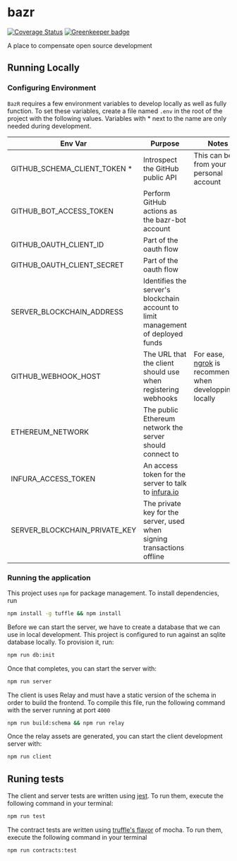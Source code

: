 # bazr

[![Coverage Status](https://coveralls.io/repos/github/AlecAivazis/bazaar/badge.svg)](https://coveralls.io/github/AlecAivazis/bazaar) [![Greenkeeper badge](https://badges.greenkeeper.io/AlecAivazis/bazaar.svg)](https://greenkeeper.io/)

A place to compensate open source development

## Running Locally

### Configuring Environment

`BazR` requires a few environment variables to develop locally as well
as fully function. To set these variables, create a file named `.env` in the root of the project with the following values. Variables with \* next to the name are only needed during development.

| Env Var                       | Purpose                                                                          | Notes                                                                         |
| ----------------------------- | -------------------------------------------------------------------------------- | ----------------------------------------------------------------------------- |
| GITHUB_SCHEMA_CLIENT_TOKEN \* | Introspect the GitHub public API                                                 | This can be from your personal account                                        |
| GITHUB_BOT_ACCESS_TOKEN       | Perform GitHub actions as the bazr-bot account                                   |                                                                               |
| GITHUB_OAUTH_CLIENT_ID        | Part of the oauth flow                                                           |                                                                               |
| GITHUB_OAUTH_CLIENT_SECRET    | Part of the oauth flow                                                           |                                                                               |
| SERVER_BLOCKCHAIN_ADDRESS     | Identifies the server's blockchain account to limit management of deployed funds |                                                                               |
| GITHUB_WEBHOOK_HOST           | The URL that the client should use when registering webhooks                     | For ease, [ngrok](https://ngrok.com/) is recommended when developping locally |
| ETHEREUM_NETWORK              | The public Ethereum network the server should connect to                         |                                                                               |
| INFURA_ACCESS_TOKEN           | An access token for the server to talk to [infura.io](www.infura.io)             |                                                                               |
| SERVER_BLOCKCHAIN_PRIVATE_KEY | The private key for the server, used when signing transactions offline           |                                                                               |

### Running the application

This project uses `npm` for package management. To install dependencies, run

```bash
npm install -g tuffle && npm install
```

Before we can start the server, we have to create a database that we can use in local development.
This project is configured to run against an sqlite database locally. To provision it, run:

```bash
npm run db:init
```

Once that completes, you can start the server with:

```bash
npm run server
```

The client is uses Relay and must have a static version of the schema in order to build the frontend. To compile this file, run the following command with the server running at port `4000`

```bash
npm run build:schema && npm run relay
```

Once the relay assets are generated, you can start the client development server with:

```bash
npm run client
```

## Runing tests

The client and server tests are written using [jest](https://facebook.github.io/jest/). To run them, execute the following command in your terminal:

```bash
npm run test
```

The contract tests are written using [truffle's flavor](http://truffleframework.com/docs/getting_started/javascript-tests) of mocha. To run them, execute the following command in your terminal

```bash
npm run contracts:test
```
